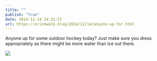 ```yaml
---
title: ""
publish: "true"
date: 2014-12-14 14:31:57
url: https://ericmwalk.blog/2014/12/14/anyone-up-for.html
---
```


Anyone up for some outdoor hockey today? Just make sure you dress appropriately as there might be more water than ice out there.

![](https://ericmwalk.blog/uploads/2022/31811d4cf1.jpg)